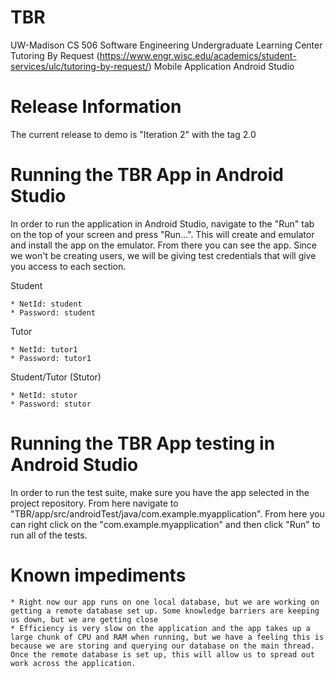# TBR
UW-Madison CS 506 Software Engineering Undergraduate Learning Center Tutoring By Request (https://www.engr.wisc.edu/academics/student-services/ulc/tutoring-by-request/) Mobile Application Android Studio 

# Release Information
The current release to demo is "Iteration 2" with the tag 2.0

# Running the TBR App in Android Studio
In order to run the application in Android Studio, navigate to the "Run" tab on the top of your screen and press "Run...". This will create and emulator and install the app on the emulator. From there you can see the app. Since we won't be creating users, we will be giving test credentials that will give you access to each section.

Student

    * NetId: student
    * Password: student
Tutor

    * NetId: tutor1
    * Password: tutor1
Student/Tutor (Stutor)

    * NetId: stutor
    * Password: stutor

# Running the TBR App testing in Android Studio
In order to run the test suite, make sure you have the app selected in the project repository. From here navigate to "TBR/app/src/androidTest/java/com.example.myapplication". From here you can right click on the "com.example.myapplication" and then click "Run" to run all of the tests.

# Known impediments
    * Right now our app runs on one local database, but we are working on getting a remote database set up. Some knowledge barriers are keeping us down, but we are getting close
    * Efficiency is very slow on the application and the app takes up a large chunk of CPU and RAM when running, but we have a feeling this is because we are storing and querying our database on the main thread. Once the remote database is set up, this will allow us to spread out work across the application.
